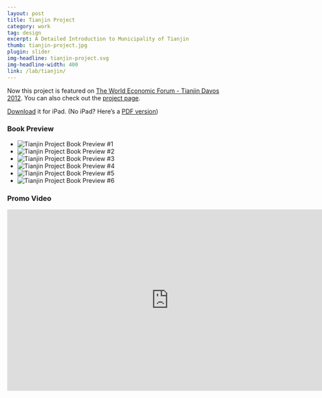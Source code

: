 ```yaml
---
layout: post
title: Tianjin Project
category: work
tag: design
excerpt: A Detailed Introduction to Municipality of Tianjin
thumb: tianjin-project.jpg
plugin: slider
img-headline: tianjin-project.svg
img-headline-width: 400
link: /lab/tianjin/
---
```


<div class=txt>
<p class=note>Now this project is featured on <a href="{% post_url /work/2012-07-26-tianjin-project-wef %}/">The World Economic Forum - Tianjin Davos 2012</a>. You can also check out the <a href="/lab/tianjin/">project page</a>.</p>

<p class=download><a href="http://dl.sparanoid.com/Tianjin.ibooks">Download</a> it for iPad. (No iPad? Here’s a <a href="http://dl.sparanoid.com/Tianjin.pdf">PDF version</a>)</p>
</div>

<div class=txt>
  <h3>Book Preview</h3>
</div>

<div class="flexslider">
  <ul class="slides">
    <li>
      <img src="{{ site.file }}/tianjin-project-preview-01.jpg" alt="Tianjin Project Book Preview #1">
    </li>
    <li>
      <img src="{{ site.file }}/tianjin-project-preview-02.jpg" alt="Tianjin Project Book Preview #2">
    </li>
    <li>
      <img src="{{ site.file }}/tianjin-project-preview-03.jpg" alt="Tianjin Project Book Preview #3">
    </li>
    <li>
      <img src="{{ site.file }}/tianjin-project-preview-04.jpg" alt="Tianjin Project Book Preview #4">
    </li>
    <li>
      <img src="{{ site.file }}/tianjin-project-preview-05.jpg" alt="Tianjin Project Book Preview #5">
    </li>
    <li>
      <img src="{{ site.file }}/tianjin-project-preview-merged.jpg" alt="Tianjin Project Book Preview #6">
    </li>
  </ul>
</div><!-- .flexslider -->

<div class=txt>
  <h3>Promo Video</h3>
</div>
<iframe src="http://player.vimeo.com/video/54786277?title=0&amp;byline=0&amp;portrait=0&amp;badge=0&amp;color=ee3344" width="750" height="422" frameborder="0" webkitAllowFullScreen mozallowfullscreen allowFullScreen></iframe>